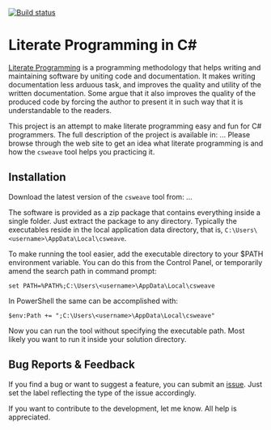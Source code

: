 ﻿[![Build status](https://ci.appveyor.com/api/projects/status/vv7v46pprias7hel?svg=true)](https://ci.appveyor.com/project/johtela/literateprogramming)

# Literate Programming in C#

[Literate Programming](https://en.wikipedia.org/wiki/Literate_programming) is a 
programming methodology that helps writing and maintaining software by uniting 
code and documentation. It makes writing documentation less arduous task, and 
improves the quality and utility of the written documentation. Some argue that
it also improves the quality of the produced code by forcing the author to 
present it in such way that it is understandable to the readers.

This project is an attempt to make literate programming easy and fun for C#
programmers. The full description of the project is available in: ...
Please browse through the web site to get an idea what literate programming 
is and how the `csweave` tool helps you practicing it.

## Installation

Download the latest version of the `csweave` tool from: ...

The software is provided as a zip package that contains everything inside a
single folder. Just extract the package to any directory. Typically the 
executables reside in the local application data directory, that is, 
`C:\Users\<username>\AppData\Local\csweave`.

To make running the tool easier, add the executable directory to your $PATH 
environment variable. You can do this from the Control Panel, or temporarily 
amend the search path in command prompt:
```
set PATH=%PATH%;C:\Users\<username>\AppData\Local\csweave
```
In PowerShell the same can be accomplished with:
```
$env:Path += ";C:\Users\<username>\AppData\Local\csweave"
```
Now you can run the tool without specifying the executable path. Most likely
you want to run it inside your solution directory.

## Bug Reports & Feedback

If you find a bug or want to suggest a feature, you can submit an 
[issue](https://github.com/johtela/LiterateProgramming/issues). Just
set the label reflecting the type of the issue accordingly.

If you want to contribute to the development, let me know. All help
is appreciated.